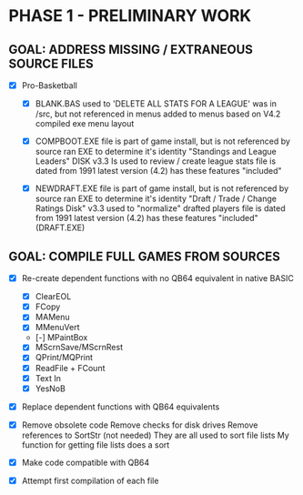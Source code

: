 
# PHASE 1 - PRELIMINARY WORK

## GOAL: ADDRESS MISSING / EXTRANEOUS SOURCE FILES

- [X] Pro-Basketball
	- [X] BLANK.BAS 
		used to 'DELETE ALL STATS FOR A LEAGUE'
		was in /src, but not referenced in menus
		added to menus based on V4.2 compiled exe menu layout

	- [X] COMPBOOT.EXE
		file is part of game install, but is not referenced by source
		ran EXE to determine it's identity
			"Standings and League Leaders" DISK v3.3
			Is used to review / create league stats
			file is dated from 1991
		latest version (4.2) has these features "included"
	
	- [X] NEWDRAFT.EXE 
		file is part of game install, but is not referenced by source
		ran EXE to determine it's identity
			"Draft / Trade / Change Ratings Disk" v3.3
			used to "normalize" drafted players
			file is dated from 1991
		latest version (4.2) has these features "included" (DRAFT.EXE)


## GOAL: COMPILE FULL GAMES FROM SOURCES

- [X] Re-create dependent functions with no QB64 equivalent in native BASIC
	- [X] ClearEOL
	- [X] FCopy
	- [X] MAMenu
	- [X] MMenuVert
	- [-] MPaintBox
	- [X] MScrnSave/MScrnRest
	- [X] QPrint/MQPrint	
	- [X] ReadFile + FCount
	- [X] Text In
	- [X] YesNoB
	
- [X] Replace dependent functions with QB64 equivalents

- [X] Remove obsolete code
	Remove checks for disk drives
	Remove references to SortStr (not needed)
		They are all used to sort file lists
		My function for getting file lists does a sort

- [X] Make code compatible with QB64

- [X] Attempt first compilation of each file
